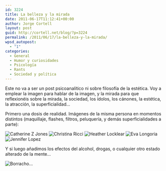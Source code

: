 ```yaml
---
id: 3224
title: La belleza y la mirada
date: 2011-06-17T11:12:41+00:00
author: Jorge Cortell
layout: post
guid: http://cortell.net/blog/?p=3224
permalink: /2011/06/17/la-belleza-y-la-mirada/
wpsd_autopost:
  - "1"
categories:
  - General
  - Humor y curiosidades
  - Psicología
  - Rants
  - Sociedad y polí­tica
---
```

Este no va a ser un post psicoanalítico ni sobre filosofía de la estética. Voy a emplear la imagen para hablar de la imagen, y la mirada para que reflexionéis sobre la mirada, la sociedad, los ídolos, los cánones, la estética, la atracción, la superficialidad...

Primero una dosis de realidad. Imágenes de la misma persona en momentos distintos (maquillaje, flashes, filtros, peluquería, y demás superficialidades a parte):
  
<img class="aligncenter" src="http://superbooyah.com/media/k2/galleries/158/Catherine%20Zeta%20Jones%20No%20Makeup.JPG" alt="Catherine Z Jones" />
  
<img class="aligncenter" src="http://superbooyah.com/media/k2/galleries/158/Christina%20Ricci%20No%20Makeup.JPG" alt="Christina Ricci" />
  
<img class="aligncenter" src="http://superbooyah.com/media/k2/galleries/158/D%20Heather%20Locklear%20No%20Makeup.JPG" alt="Heather Locklear" />
  
<img class="aligncenter" src="http://superbooyah.com/media/k2/galleries/158/Eva%20Longoria%20No%20Makeup.JPG" alt="Eva Longoria" />
  
<img class="aligncenter" src="http://superbooyah.com/media/k2/galleries/158/Jennifer%20Lopez%20No%20Makeup.JPG" alt="Jennifer Lopez" />

Y si luego añadimos los efectos del alcohol, drogas, o cualquier otro estado alterado de la mente...
  
<img class="aligncenter" src="http://www.snurfy.com/images/picdump141/picdump141-44.jpg" alt="Borracho..." />